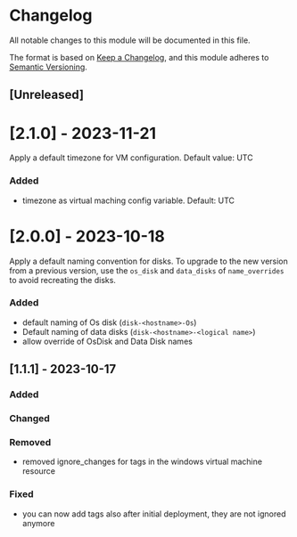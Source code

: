 # Changelog
All notable changes to this module will be documented in this file.
 
The format is based on [Keep a Changelog](https://keepachangelog.com/en/1.1.0/),
and this module adheres to [Semantic Versioning](https://semver.org/spec/v2.0.0.html).
 
## [Unreleased]

# [2.1.0] - 2023-11-21

Apply a default timezone for VM configuration. Default value: UTC

### Added

- timezone as virtual maching config variable. Default: UTC

# [2.0.0] - 2023-10-18

Apply a default naming convention for disks. To upgrade to the new version from a previous version, use the `os_disk` and `data_disks` of `name_overrides` to avoid recreating the disks.

### Added

- default naming of Os disk (`disk-<hostname>-Os`)
- Default naming of data disks (`disk-<hostname>-<logical name>`)
- allow override of OsDisk and Data Disk names

## [1.1.1] - 2023-10-17
 
### Added
 
### Changed
 
### Removed

 - removed ignore_changes for tags in the windows virtual machine resource

### Fixed

 - you can now add tags also after initial deployment, they are not ignored anymore